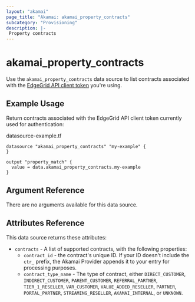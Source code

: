 ```yaml
---
layout: "akamai"
page_title: "Akamai: akamai_property_contracts"
subcategory: "Provisioning"
description: |-
 Property contracts
---
```


# akamai_property_contracts


Use the `akamai_property_contracts` data source to list contracts associated with the [EdgeGrid API client token](https://developer.akamai.com/getting-started/edgegrid) you're using. 

## Example Usage

Return contracts associated with the EdgeGrid API client token currently used for authentication:

datasource-example.tf
```hcl-terraform
datasource "akamai_property_contracts" "my-example" {
}

output "property_match" {
  value = data.akamai_property_contracts.my-example
}
```

## Argument Reference

There are no arguments available for this data source.

## Attributes Reference

This data source returns these attributes:

* `contracts` - A list of supported contracts, with the following properties:
  * `contract_id` - the contract's unique ID. If your ID doesn't include the `ctr_` prefix, the Akamai Provider appends it to your entry for processing purposes.
  * `contract_type_name` - The type of contract, either `DIRECT_CUSTOMER`, `INDIRECT_CUSTOMER`, `PARENT_CUSTOMER`, `REFERRAL_PARTNER`, `TIER_1_RESELLER`, `VAR_CUSTOMER`, `VALUE_ADDED_RESELLER`, `PARTNER`, `PORTAL_PARTNER`, `STREAMING_RESELLER`, `AKAMAI_INTERNAL`, or `UNKNOWN`.

